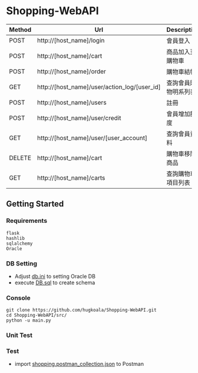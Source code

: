 Shopping-WebAPI
========



| Method |              Url                               | Description     |
| ------ | ---------------------------------------------- | --------------- |
| POST   | http://[host_name]/login                       | 會員登入          |
| POST   | http://[host_name]/cart                        | 商品加入至購物車   |
| POST   | http://[host_name]/order                       | 購物車結帳         |
| GET    | http://[host_name]/user/action_log/[user_id]   | 查詢會員購物明系列表 |
| POST   | http://[host_name]/users                       | 註冊              |
| POST   | http://[host_name]/user/credit                 | 會員增加額度       |
| GET    | http://[host_name]/user/[user_account]         | 查詢會員資料       |
| DELETE | http://[host_name]/cart                        | 購物車移除商品      |
| GET    | http://[host_name]/carts                       | 查詢購物車項目列表  |

## **Getting Started**

### **Requirements**
    flask
    hashlib
    sqlalchemy
    Oracle

### **DB Setting**
+ Adjust [db.ini](src/dao/db.ini) to setting Oracle DB
+ execute [DB.sql](tests/DB.sql) to create schema


### **Console**
    git clone https://github.com/hugkoala/Shopping-WebAPI.git
    cd Shopping-WebAPI/src/
    python -u main.py

### **Unit Test**

### **Test**
+ import [shopping.postman_collection.json](tests/shopping.postman_collection.json) to Postman

    
   

